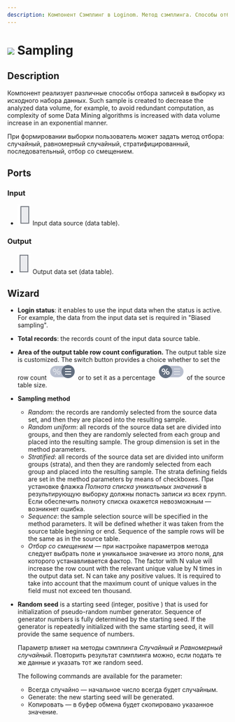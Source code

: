 ```yaml
---
description: Компонент Сэмплинг в Loginom. Метод сэмплинга. Способы отбора записей в выборку. Мастер настройки.
---
```

# ![ ](./../../images/icons/components/sampling_default.svg) Sampling

## Description

Компонент реализует различные способы отбора записей в выборку из исходного набора данных. Such sample is created to decrease the analyzed data volume, for example, to avoid redundant computation, as complexity of some Data Mining algorithms is increased with data volume increase in an exponential manner.

При формировании выборки пользователь может задать метод отбора: случайный, равномерный случайный, стратифицированный, последовательный, отбор со смещением.

## Ports

### Input

* ![ ](./../../images/icons/app/node/ports/inputs/table_inactive.svg) Input data source (data table).

### Output

* ![ ](./../../images/icons/app/node/ports/outputs/table_inactive.svg) Output data set (data table).

## Wizard

* **Login status**: it enables to use the input data when the status is active. For example, the data from the input data set is required in "Biased sampling".
* **Total records**: the records count of the input data source table.
* **Area of the output table row count configuration.**
   The output table size is customized. The switch button provides a choice whether to set the row count ![ ](./../../images/icons/wizards/datapartition/percent_default.svg) or to set it as a percentage ![ ](./../../images/icons/wizards/datapartition/row_default.svg) of the source table size.
* **Sampling method**
   * *Random*: the records are randomly selected from the source data set, and then they are placed into the resulting sample.
   * *Random uniform*: all records of the source data set are divided into groups, and then they are randomly selected from each group and placed into the resulting sample. The group dimension is set in the method parameters.
   * *Stratified*: all records of the source data set are divided into uniform groups (strata), and then they are randomly selected from each group and placed into the resulting sample. The strata defining fields are set in the method parameters by means of checkboxes. При установке флажка *Полнота списка уникальных значений* в результирующую выборку должны попасть записи из всех групп. Если обеспечить полноту списка окажется невозможным — возникнет ошибка.
   * *Sequence*: the sample selection source will be specified in the method parameters. It will be defined whether it was taken from the source table beginning or end. Sequence of the sample rows will be the same as in the source table.
   * *Отбор со смещением* —  при настройке параметров метода следует выбрать поле и уникальное значение из этого поля, для которого устанавливается фактор. The factor with N value will increase the row count with the relevant unique value by N times in the output data set. N can take any positive values. It is required to take into account that the maximum count of unique values in the field must not exceed ten thousand.

* **Random seed** is a starting seed (integer, positive ) that is used for initialization of pseudo-random number generator. Sequence of generator numbers is fully determined by the starting seed. If the generator is repeatedly initialized with the same starting seed, it will provide the same sequence of numbers.

   Параметр влияет на методы сэмплинга *Случайный* и *Равномерный случайный*. Повторить результат сэмплинга можно, если подать те же данные и указать тот же random seed.

   The following commands are available for the parameter:

   * Всегда случайно — начальное число всегда будет случайным.
   * Generate: the new starting seed will be generated.
   * Копировать — в буфер обмена будет скопировано указанное значение.